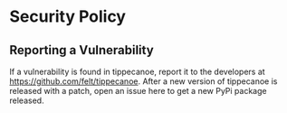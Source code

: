 # Security Policy

## Reporting a Vulnerability

If a vulnerability is found in tippecanoe, report it to the developers at https://github.com/felt/tippecanoe.
After a new version of tippecanoe is released with a patch, open an issue here to get a new PyPi package released.

